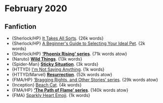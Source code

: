 # February 2020

## Fanfiction

 - {Sherlock/HP} [It Takes All Sorts](https://archiveofourown.org/works/980847). {26k words}
 - {Sherlock/HP} [A Beginner's Guide to Selecting Your Ideal Pet](https://archiveofourown.org/works/2011854). {2k words}
 - {Sherlock/HP} **[‘Phoenix Rising’ series](https://archiveofourown.org/series/127071)**. {71k words atow}
 - {Naruto} **[Wild Things](https://archiveofourown.org/works/8135407)**. {13k words}
 - {Spider-Man} **[Sticky Situation](https://archiveofourown.org/works/18695074)**. {3k words}
 - {HTTYD} [I'm Not Saying Anything](https://archiveofourown.org/works/15681714). {1k words}
 - {HTTYD/Marvel} **[Resurrection](https://archiveofourown.org/works/15716712)**. {52k words atow}
 - {FMA/HP} [‘Bragging Rights, and Other Stories’ series](https://archiveofourown.org/series/943956). {29k words atow}
 - {Inception} [Beach Cat](https://archiveofourown.org/works/22756072). {4k words}
 - {FMA/HP} **[‘The Path of Flame’ series](https://archiveofourown.org/series/314234)**. {140k words atow}
 - {FMA} [Sparkly Heart Emoji](https://archiveofourown.org/works/8755507). {1k words}
